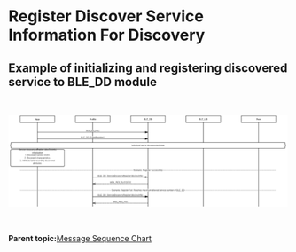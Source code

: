 # Register Discover Service Information For Discovery

## Example of initializing and registering discovered service to BLE\_DD module

<br />

![](GUID-AAACAE23-CDFE-494D-9694-BEEF424782AD-low.png)

<br />

**Parent topic:**[Message Sequence Chart](GUID-92488830-E17D-4AA1-9A3C-BEC23C905D64.md)

